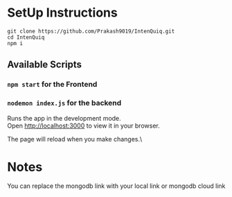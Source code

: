 # SetUp Instructions

```
git clone https://github.com/Prakash9019/IntenQuiq.git
cd IntenQuiq 
npm i
```
## Available Scripts

### `npm start` for the Frontend
### `nodemon index.js` for the backend

Runs the app in the development mode.\
Open [http://localhost:3000](http://localhost:3000) to view it in your browser.

The page will reload when you make changes.\

# Notes

You can replace the mongodb link with your local link or mongodb cloud link

